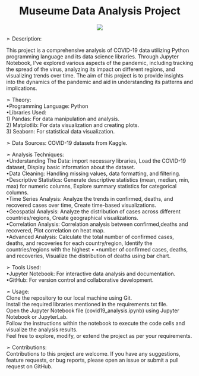 <h1 align="center">Museume Data Analysis Project</h1>
<p align="center">
<img src="https://khanhpham1989.github.io/eProject-group7/IMG/pic/1.png">


➣ Description:<p>This project is a comprehensive analysis of COVID-19 data utilizing Python programming language and its data science libraries. Through Jupyter Notebook, I've explored various aspects of the pandemic, including tracking the spread of the virus, analyzing its impact on different regions, and visualizing trends over time. The aim of this project is to provide insights into the dynamics of the pandemic and aid in understanding its patterns and implications.</p>


➣ Theory: <br> 
•Programming Language: Python <br> 
•Libraries Used: <br> 
           1) Pandas: For data manipulation and analysis. <br> 
           2) Matplotlib: For data visualization and creating plots. <br> 
           3) Seaborn: For statistical data visualization. 


➣ Data Sources: COVID-19 datasets from Kaggle.


➣ Analysis Techniques: <br> 
•Understanding The Data: import necessary libraries, Load the COVID-19 dataset, Display basic information about the dataset. <br> 
•Data Cleaning: Handling missing values, data formatting, and filtering. <br> 
•Descriptive Statistics: Generate descriptive statistics (mean, median, min, max) for numeric columns, Explore summary statistics for categorical columns. <br> 
•Time Series Analysis: Analyze the trends in confirmed, deaths, and recovered cases over time, Create time-based visualizations. <br> 
•Geospatial Analysis: Analyze the distribution of cases across different countries/regions, Create geographical visualizations. <br> 
•Correlation Analysis: Correlation analysis between confirmed,deaths and recovered, Plot correlation on heat map. <br> 
•Advanced Analysis: Calculate the total number of confirmed cases, deaths, and recoveries for each country/region, Identify the countries/regions with the highest •
•number of confirmed cases, deaths, and recoveries, Visualize the distribution of deaths using bar chart. <br> 

 
➣ Tools Used: <br> 
•Jupyter Notebook: For interactive data analysis and documentation. <br> 
•GitHub: For version control and collaborative development. 


➣ Usage: <br> 
Clone the repository to our local machine using Git. <br> 
Install the required libraries mentioned in the requirements.txt file. <br> 
Open the Jupyter Notebook file (covid19_analysis.ipynb) using Jupyter Notebook or JupyterLab. <br> 
Follow the instructions within the notebook to execute the code cells and visualize the analysis results. <br> 
Feel free to explore, modify, or extend the project as per your requirements. <br> 


➣ Contributions: <br> 
Contributions to this project are welcome. If you have any suggestions, feature requests, or bug reports, please open an issue or submit a pull request on GitHub. <br> 

